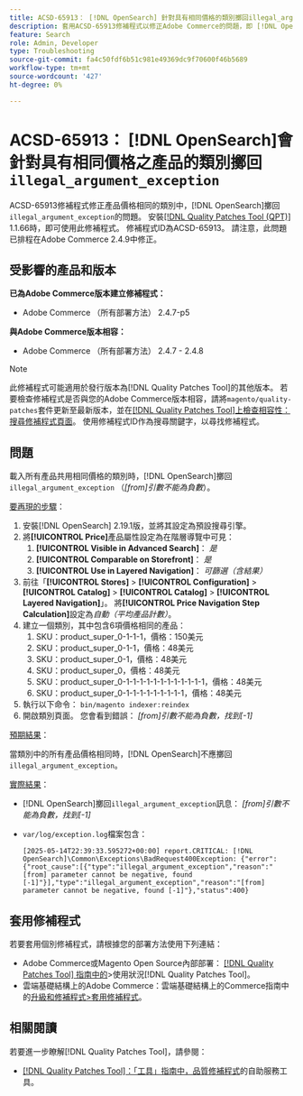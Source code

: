 ```yaml
---
title: ACSD-65913： [!DNL OpenSearch] 針對具有相同價格的類別擲回illegal_argument_exception
description: 套用ACSD-65913修補程式以修正Adobe Commerce的問題，即 [!DNL Opensearch] 在包含相同價格之所有產品的類別上擲回illegal_argument_exception （「[from]引數不能為負數」）。
feature: Search
role: Admin, Developer
type: Troubleshooting
source-git-commit: fa4c50fdf6b51c981e49369dc9f70600f46b5689
workflow-type: tm+mt
source-wordcount: '427'
ht-degree: 0%

---
```



# ACSD-65913： [!DNL OpenSearch]會針對具有相同價格之產品的類別擲回`illegal_argument_exception`

ACSD-65913修補程式修正產品價格相同的類別中，[!DNL OpenSearch]擲回`illegal_argument_exception`的問題。 安裝[[!DNL Quality Patches Tool (QPT)]](/help/tools/quality-patches-tool/quality-patches-tool-to-self-serve-quality-patches.md) 1.1.66時，即可使用此修補程式。 修補程式ID為ACSD-65913。 請注意，此問題已排程在Adobe Commerce 2.4.9中修正。

## 受影響的產品和版本

**已為Adobe Commerce版本建立修補程式：**

* Adobe Commerce （所有部署方法） 2.4.7-p5

**與Adobe Commerce版本相容：**

* Adobe Commerce （所有部署方法） 2.4.7 - 2.4.8

>[!NOTE]
>
>此修補程式可能適用於發行版本為[!DNL Quality Patches Tool]的其他版本。 若要檢查修補程式是否與您的Adobe Commerce版本相容，請將`magento/quality-patches`套件更新至最新版本，並在[[!DNL Quality Patches Tool]上檢查相容性：搜尋修補程式頁面](https://experienceleague.adobe.com/tools/commerce-quality-patches/index.html)。 使用修補程式ID作為搜尋關鍵字，以尋找修補程式。

## 問題

載入所有產品共用相同價格的類別時，[!DNL OpenSearch]擲回`illegal_argument_exception` （*[from]引數不能為負數*）。

<u>要再現的步驟</u>：

1. 安裝[!DNL OpenSearch] 2.19.1版，並將其設定為預設搜尋引擎。
1. 將&#x200B;**[!UICONTROL Price]**&#x200B;產品屬性設定為在階層導覽中可見：
   1. **[!UICONTROL Visible in Advanced Search]**： *是*
   1. **[!UICONTROL Comparable on Storefront]**： *是*
   1. **[!UICONTROL Use in Layered Navigation]**： *可篩選（含結果）*
1. 前往「**[!UICONTROL Stores]** > **[!UICONTROL Configuration]** > **[!UICONTROL Catalog]** > **[!UICONTROL Catalog]** > **[!UICONTROL Layered Navigation]**」。 將&#x200B;**[!UICONTROL Price Navigation Step Calculation]**&#x200B;設定為&#x200B;*自動（平均產品計數）*。
1. 建立一個類別，其中包含6項價格相同的產品：
   1. SKU：product_super_0-1-1-1，價格：150美元
   1. SKU：product_super_0-1-1，價格：48美元
   1. SKU：product_super_0-1，價格：48美元
   1. SKU：product_super_0，價格：48美元
   1. SKU：product_super_0-1-1-1-1-1-1-1-1-1-1-1-1，價格：48美元
   1. SKU：product_super_0-1-1-1-1-1-1-1-1-1，價格：48美元
1. 執行以下命令：
   `bin/magento indexer:reindex`
1. 開啟類別頁面。 您會看到錯誤：
   *[from]引數不能為負數，找到[-1]*

<u>預期結果</u>：

當類別中的所有產品價格相同時，[!DNL OpenSearch]不應擲回`illegal_argument_exception`。

<u>實際結果</u>：

* [!DNL OpenSearch]擲回`illegal_argument_exception`訊息：
  *[from]引數不能為負數，找到[-1]*

* `var/log/exception.log`檔案包含：

  ```
  [2025-05-14T22:39:33.595272+00:00] report.CRITICAL: [!DNL OpenSearch]\Common\Exceptions\BadRequest400Exception: {"error":{"root_cause":[{"type":"illegal_argument_exception","reason":"[from] parameter cannot be negative, found [-1]"}],"type":"illegal_argument_exception","reason":"[from] parameter cannot be negative, found [-1]"},"status":400}
  ```

## 套用修補程式

若要套用個別修補程式，請根據您的部署方法使用下列連結：

* Adobe Commerce或Magento Open Source內部部署： [[!DNL Quality Patches Tool] 指南中的](/help/tools/quality-patches-tool/usage.md)>使用狀況[!DNL Quality Patches Tool]。
* 雲端基礎結構上的Adobe Commerce：雲端基礎結構上的Commerce指南中的[升級和修補程式>套用修補程式](https://experienceleague.adobe.com/docs/commerce-cloud-service/user-guide/develop/upgrade/apply-patches.html)。

## 相關閱讀

若要進一步瞭解[!DNL Quality Patches Tool]，請參閱：

* [[!DNL Quality Patches Tool]：「工具」指南中，品質修補程式](/help/tools/quality-patches-tool/quality-patches-tool-to-self-serve-quality-patches.md)的自助服務工具。
